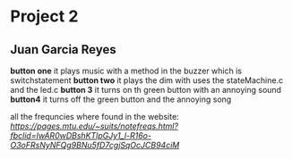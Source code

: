 # Project 2
## Juan Garcia Reyes
**button one**
it plays music with a method in the buzzer which is switchstatement
**button two**
it plays the dim with uses the stateMachine.c and the led.c
**button 3**
it turns on th green button with an annoying sound
**button4** it turns off the green button and the annoying song

all the frequncies where found in the website:
_https://pages.mtu.edu/~suits/notefreqs.html?fbclid=IwAR0wDBshKTlpGJy1_l-R16o-O3oFRsNyNFQg9BNu5fD7cgjSqOcJCB94ciM_
